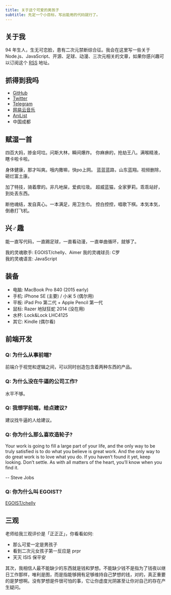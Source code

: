 ```yaml
---
title: 关于这个可爱的男孩子
subtitle: 先定一个小目标，写出能用的代码就行了。
---
```


## 关于我

94 年生人，生无可恋脸，患有二次元禁断综合征。我会在这里写一些关于 Node.js、JavaScript、开源、足球、动漫、三次元相关的文章，如果你感兴趣可以订阅这个 [RSS](/atom.xml) 地址。

## 抓得到我吗

- [GitHub](https://github.com/egoist)
- [Twitter](https://twitter.com/_egoistlily)
- [Telegram](https://t.me/egoistlily)
- [网易云音乐](http://music.163.com/#/user/home?id=12579252)
- [AniList](https://anilist.co/user/egoistlily/)
- 中国成都

## 赋湿一首

四百大妈，掺金坷垃。问斯大林，瞬间爆炸。
你麻痹的，抢劫王八。满喉精液，瞎卡啦卡啦。 

身体健康，那才叫爽。哦内撒嘛，快po上网。
蓝蓝蓝路，山东蓝翔。视频删除，砸烂富土康。 

加了特技，骑着摩的。非凡吔屎，爱疯垃圾。
超威蓝猫，全家萝莉。乖乖站好，到处丢东西。 

断他魂结，发自真心。一本满足，用卫生巾。
控白控控，唱歌下棋。本気本気，倒悬打飞机。

## 兴♂趣

能一直写代码，一直踢足球，一直看动漫，一直单曲循环，就够了。

我的灵魂歌手: EGOIST/chelly、Aimer
我的灵魂球员: C罗  
我的灵魂语言: JavaScript  

## 装备

- 电脑: MacBook Pro 840 (2015 early)
- 手机: iPhone SE (主要) / 小米 5 (偶尔用)
- 平板: iPad Pro 第二代 + Apple Pencil 第一代
- 鼠标: Razer 地狱狂蛇 2014 (没在用)
- 水杯: Lock&Lock LHC4125
- 其它: Kindle (偶尔看)

## 前端开发

### Q: 为什么从事前端?

前端介于视觉和逻辑之间，可以同时创造包含着两种东西的产品。

### Q: 为什么没在牛逼的公司工作?

水平不够。

### Q: 我想学前端，给点建议?

建议找牛逼的人给建议。

### Q: 你为什么那么喜欢造轮子?

Your work is going to fill a large part of your life, and the only way to be truly satisfied is to do what you believe is great work. And the only way to do great work is to love what you do. If you haven’t found it yet, keep looking. Don’t settle. As with all matters of the heart, you’ll know when you find it.

-- Steve Jobs

### Q: 你为什么叫 EGOIST? 

[EGOIST/chelly](http://music.163.com/#/artist?id=19353)

## 三观

老师给我三观评价是「正正正」，你看看如何:

- 那么可爱一定是男孩子
- 看到二次元女孩子第一反应是 prpr
- 天灭 ISIS 保平安

其次，我相信人最不能缺少的东西就是钱和梦想。不能缺少钱不是指为了钱夜以继日工作那样，唯利是图，而是指能够拥有足够维持自己梦想的钱，对的，真正重要的是梦想啊。没有梦想是件很可怕的事，它让你虚度光阴甚至让你对自己的存在产生疑问。

